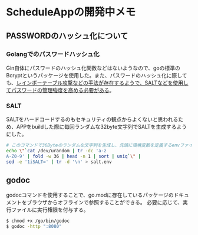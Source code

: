 # ScheduleAppの開発中メモ

## PASSWORDのハッシュ化について

### Golangでのパスワードハッシュ化

Gin自体にパスワードのハッシュ化関数などはないようなので、goの標準のBcryptというパッケージを使用した。また、パスワードのハッシュ化に際しても、[レインボーテーブル攻撃などの手法が存在するようで、SALTなどを使用してパスワードの管理強度を高める必要がある](https://christina04.hatenablog.com/entry/password-hash-function)。


### SALT

SALTをハードコードするのもセキュリティの観点からよくないと思われるため、APPをbuildした際に毎回ランダムな32byte文字列でSALTを生成するようにした。

```sh
# このコマンドで36Byteのランダムな文字列を生成し、先頭に環境変数を定義するenvファイルを生成できる
echo \"`cat /dev/urandom | tr -dc 'a-z
A-Z0-9' | fold -w 36 | head -n 1 | sort | uniq`\" | 
sed -e '1iSALT=' | tr -d '\n' > salt.env 
```

## godoc

godocコマンドを使用することで、go.modに存在しているパッケージのドキュメントをブラウザからオフラインで参照することができる。
必要に応じて、実行ファイルに実行権限を付与する。

```sh
$ chmod +x /go/bin/godoc
$ godoc -http ":8080"
```